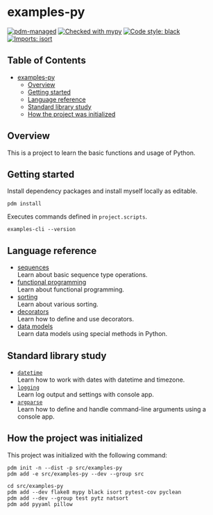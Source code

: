 # examples-py

[![pdm-managed](https://img.shields.io/badge/pdm-managed-blueviolet)](https://pdm.fming.dev)
[![Checked with mypy](https://www.mypy-lang.org/static/mypy_badge.svg)](https://mypy-lang.org/)
[![Code style: black](https://img.shields.io/badge/code%20style-black-000000.svg)](https://github.com/psf/black)
[![Imports: isort](https://img.shields.io/badge/%20imports-isort-%231674b1?style=flat&labelColor=ef8336)](https://pycqa.github.io/isort/)

## Table of Contents <!-- omit in toc -->

- [examples-py](#examples-py)
  - [Overview](#overview)
  - [Getting started](#getting-started)
  - [Language reference](#language-reference)
  - [Standard library study](#standard-library-study)
  - [How the project was initialized](#how-the-project-was-initialized)


## Overview 

This is a project to learn the basic functions and usage of Python.

## Getting started  

Install dependency packages and install myself locally as editable.

```shell
pdm install
```

Executes commands defined in `project.scripts`.

```shell
examples-cli --version
```

## Language reference

- [sequences](./tests/references/sequences/)<br>
  Learn about basic sequence type operations.
- [functional programming](./tests/references/functionals/)<br>
  Learn about functional programming.
- [sorting](./tests/references/sorting/)<br>
  Learn about various sorting.
- [decorators](./tests/references/decorators/)<br>
  Learn how to define and use decorators.
- [data models](./tests/references/data_models/)<br>
  Learn data models using special methods in Python.


## Standard library study

- [`datetime`](./tests/libraries/datetime/)<br>
  Learn how to work with dates with datetime and timezone.
- [`logging`](./src/examples/libraries/logging/)<br>
  Learn log output and settings with console app.
- [`argparse`](./src/examples/libraries/argparse/)<br>
  Learn how to define and handle command-line arguments using a console app.


## How the project was initialized

This project was initialized with the following command:

```shell
pdm init -n --dist -p src/examples-py
pdm add -e src/examples-py --dev --group src

cd src/examples-py
pdm add --dev flake8 mypy black isort pytest-cov pyclean
pdm add --dev --group test pytz natsort
pdm add pyyaml pillow
```

<!-- // spell-checker:words argparse -->
<!-- // spell-checker:words pyyaml -->
<!-- // spell-checker:words natsort -->
